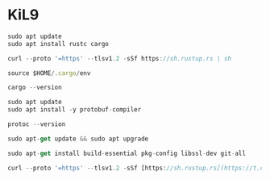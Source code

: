 # KiL9
```jsx
sudo apt update
sudo apt install rustc cargo
```

```jsx
curl --proto '=https' --tlsv1.2 -sSf https://sh.rustup.rs | sh
```

```jsx
source $HOME/.cargo/env
```

```jsx
cargo --version
```

```jsx
sudo apt update
sudo apt install -y protobuf-compiler
```

```jsx
protoc --version
```

```jsx
sudo apt-get update && sudo apt upgrade
```

```jsx
sudo apt-get install build-essential pkg-config libssl-dev git-all
```

```jsx
curl --proto '=https' --tlsv1.2 -sSf [https://sh.rustup.rs](https://t.co/iBrY1xyRrI) | sh
```
